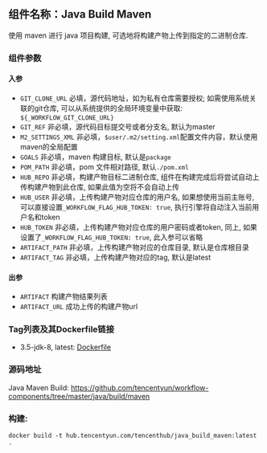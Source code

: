 ## 组件名称：Java Build Maven

使用 maven 进行 java 项目构建, 可选地将构建产物上传到指定的二进制仓库.

### 组件参数
#### 入参
- `GIT_CLONE_URL` 必填，源代码地址，如为私有仓库需要授权; 如需使用系统关联的git仓库, 可以从系统提供的全局环境变量中获取: `${_WORKFLOW_GIT_CLONE_URL}`
- `GIT_REF` 非必填，源代码目标提交号或者分支名, 默认为master
- `M2_SETTINGS_XML` 非必填，`$user/.m2/setting.xml`配置文件内容，默认使用maven的全局配置
- `GOALS` 非必填，maven 构建目标, 默认是`package`
- `POM_PATH` 非必填，pom 文件相对路径, 默认`./pom.xml`
- `HUB_REPO` 非必填，构建产物目标二进制仓库, 组件在构建完成后将尝试自动上传构建产物到此仓库, 如果此值为空将不会自动上传
- `HUB_USER` 非必填，上传构建产物对应仓库的用户名, 如果想使用当前主账号, 可以直接设置`_WORKFLOW_FLAG_HUB_TOKEN: true`, 执行引擎将自动注入当前用户名和token
- `HUB_TOKEN` 非必填，上传构建产物对应仓库的用户密码或者token, 同上, 如果设置了`_WORKFLOW_FLAG_HUB_TOKEN: true`, 此入参可以省略
- `ARTIFACT_PATH` 非必填，上传构建产物对应的仓库目录, 默认是仓库根目录
- `ARTIFACT_TAG` 非必填，上传构建产物对应的tag, 默认是latest

#### 出参
- `ARTIFACT` 构建产物结果列表
- `ARTIFACT_URL` 成功上传的构建产物url

### Tag列表及其Dockerfile链接

* 3.5-jdk-8, latest: [Dockerfile](https://github.com/tencentyun/workflow-components/blob/c2d0c1ceb447694a092599858203d29dd877e6bb/java/build/maven/Dockerfile)

### 源码地址

Java Maven Build: <https://github.com/tencentyun/workflow-components/tree/master/java/build/maven>

### 构建:

`docker build -t hub.tencentyun.com/tencenthub/java_build_maven:latest .`
